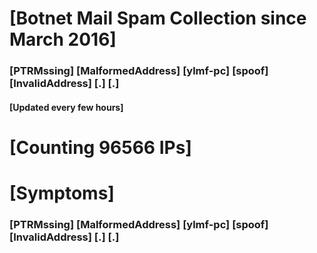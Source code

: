 # [Botnet Mail Spam Collection since March 2016]
### [PTRMssing] [MalformedAddress] [ylmf-pc] [spoof] [InvalidAddress] [.] [.]
#### [Updated every few hours]

# [Counting 96566 IPs]

# [Symptoms] 
###   [PTRMssing] [MalformedAddress] [ylmf-pc] [spoof] [InvalidAddress] [.] [.]

